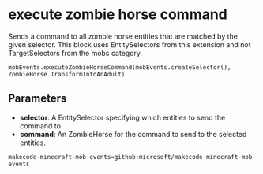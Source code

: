 # execute zombie horse command

Sends a command to all zombie horse entities that are matched by the given selector. This
block uses EntitySelectors from this extension and not TargetSelectors from the mobs
category.

```sig
mobEvents.executeZombieHorseCommand(mobEvents.createSelector(), ZombieHorse.TransformIntoAnAdult)
```

## Parameters

* **selector**: A EntitySelector specifying which entities to send the command to
* **command**: An ZombieHorse for the command to send to the selected entities.

```package
makecode-minecraft-mob-events=github:microsoft/makecode-minecraft-mob-events
```
